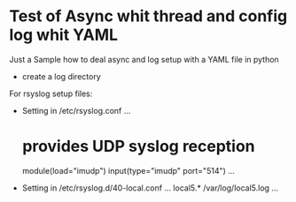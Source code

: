 # Test of Async whit thread and config log whit YAML
Just a Sample how to deal async and log setup with a YAML file in python

 - create a log directory

For rsyslog setup files:
- Setting in /etc/rsyslog.conf
    ...
    # provides UDP syslog reception
    module(load="imudp")
    input(type="imudp" port="514")
    ...

- Setting in /etc/rsyslog.d/40-local.conf
    ...
    local5.* /var/log/local5.log
    ...
